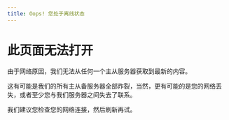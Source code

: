 ```yaml
---
title: Oops! 您处于离线状态
---
```


# 此页面无法打开

由于网络原因，我们无法从任何一个主从服务器获取到最新的内容。

这有可能是我们的所有主从备服务器全部炸裂，当然，更有可能的是您的网络丢失，或者至少您与我们服务器之间失去了联系。

我们建议您检查您的网络连接，然后刷新再试。
